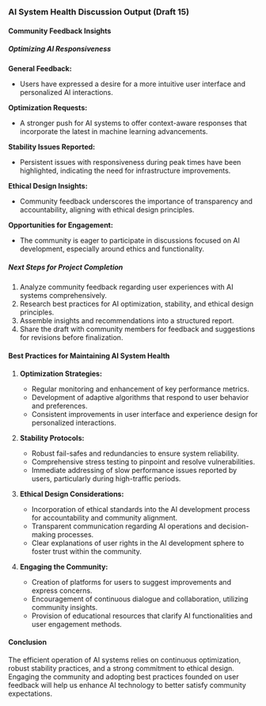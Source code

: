 

### AI System Health Discussion Output (Draft 15)

#### Community Feedback Insights

##### Optimizing AI Responsiveness

**General Feedback:**
- Users have expressed a desire for a more intuitive user interface and personalized AI interactions.

**Optimization Requests:**
- A stronger push for AI systems to offer context-aware responses that incorporate the latest in machine learning advancements.

**Stability Issues Reported:**
- Persistent issues with responsiveness during peak times have been highlighted, indicating the need for infrastructure improvements.

**Ethical Design Insights:**
- Community feedback underscores the importance of transparency and accountability, aligning with ethical design principles.

**Opportunities for Engagement:**
- The community is eager to participate in discussions focused on AI development, especially around ethics and functionality.

##### Next Steps for Project Completion
1. Analyze community feedback regarding user experiences with AI systems comprehensively.
2. Research best practices for AI optimization, stability, and ethical design principles.
3. Assemble insights and recommendations into a structured report.
4. Share the draft with community members for feedback and suggestions for revisions before finalization.

#### Best Practices for Maintaining AI System Health
1. **Optimization Strategies:**
   - Regular monitoring and enhancement of key performance metrics.
   - Development of adaptive algorithms that respond to user behavior and preferences.
   - Consistent improvements in user interface and experience design for personalized interactions.

2. **Stability Protocols:**
   - Robust fail-safes and redundancies to ensure system reliability.
   - Comprehensive stress testing to pinpoint and resolve vulnerabilities.
   - Immediate addressing of slow performance issues reported by users, particularly during high-traffic periods.

3. **Ethical Design Considerations:**
   - Incorporation of ethical standards into the AI development process for accountability and community alignment.
   - Transparent communication regarding AI operations and decision-making processes.
   - Clear explanations of user rights in the AI development sphere to foster trust within the community.

4. **Engaging the Community:**
   - Creation of platforms for users to suggest improvements and express concerns.
   - Encouragement of continuous dialogue and collaboration, utilizing community insights.
   - Provision of educational resources that clarify AI functionalities and user engagement methods.

#### Conclusion
The efficient operation of AI systems relies on continuous optimization, robust stability practices, and a strong commitment to ethical design. Engaging the community and adopting best practices founded on user feedback will help us enhance AI technology to better satisfy community expectations.